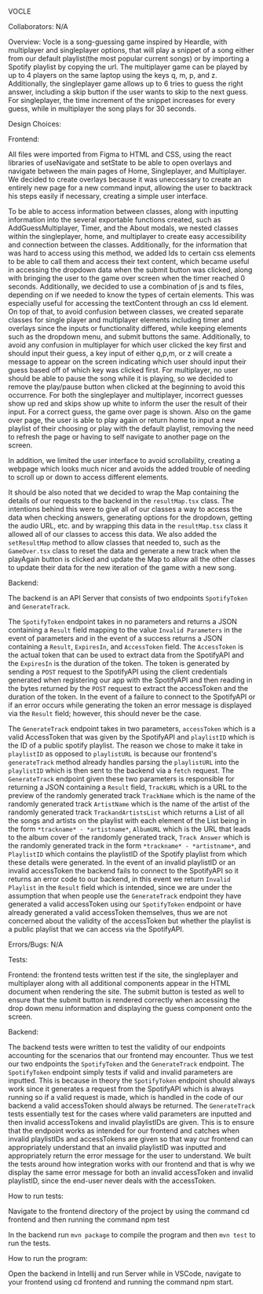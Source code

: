 VOCLE

Collaborators: N/A

Overview: Vocle is a song-guessing game inspired by Heardle, with multiplayer and singleplayer options, that will play a snippet of a song either from our default playlist(the most popular current songs) or by importing a Spotify playlist by copying the url. The multiplayer game can be played by up to 4 players on the same laptop using the keys q, m, p, and z. Additionally, the singleplayer game allows up to 6 tries to guess the right answer, including a skip button if the user wants to skip to the next guess. For singleplayer, the time increment of the snippet increases for every guess, while in multiplayer the song plays for 30 seconds. 

Design Choices:

Frontend:

All files were imported from Figma to HTML and CSS, using the react libraries of useNavigate and setState to be able to open overlays and navigate between the main pages of Home, Singleplayer, and Multiplayer. We decided to create overlays because it was uneccessary to create an entirely new page for a new command input, allowing the user to backtrack his steps easily if necessary, creating a simple user interface. 

To be able to access information between classes, along with inputting information into the several exportable functions created, such as AddGuessMultiplayer, Timer, and the About modals, we nested classes within the singleplayer, home, and multiplayer to create easy accessibility and connection between the classes. Additionally, for the information that was hard to access using this method, we added Ids to certain css elements to be able to call them and access their text content, which became useful in accessing the dropdown data when the submit button was clicked, along with bringing the user to the game over screen when the timer reached 0 seconds. Additionally, we decided to use a combination of js and ts files, depending on if we needed to know the types of certain elements. This was especially useful for accessing the textContent through an css Id element. On top of that, to avoid confusion between classes, we created separate classes for single player and multiplayer elements including timer and overlays since the inputs or functionality differed, while keeping elements such as the dropdown menu, and submit buttons the same. Additionally, to avoid any confusion in multiplayer for which user clicked the key first and should input their guess, a key input of either q,p,m, or z will create a message to appear on the screen indicating which user should input their guess based off of which key was clicked first. For multiplayer, no user should be able to pause the song while it is playing, so we decided to remove the play/pause button when clicked at the beginning to avoid this occurrence. For both the singleplayer and multiplayer, incorrect guesses show up red and skips show up white to inform the user the result of their input. For a correct guess, the game over page is shown. Also on the game over page, the user is able to play again or return home to input a new playlist of their choosing or play with the default playlist, removing the need to refresh the page or having to self navigate to another page on the screen. 

In addition, we limited the user interface to avoid scrollability, creating a webpage which looks much nicer and avoids the added trouble of needing to scroll up or down to access different elements.

It should be also noted that we decided to wrap the Map containing the details of our requests to the backend in the `resultMap.tsx` class. The intentions behind this were to give all of our classes a way to access the data when checking answers, generating options for the dropdown, getting the audio URL, etc. and by wrapping this data in the `resultMap.tsx` class it allowed all of our classes to access this data. We also added the `setResultMap` method to allow classes that needed to, such as the `GameOver.tsx` class to reset the data and generate a new track when the playAgain button is clicked and update the Map to allow all the other classes to update their data for the new iteration of the game with a new song. 

Backend:

The backend is an API Server that consists of two endpoints `SpotifyToken` and `GenerateTrack`. 

The `SpotifyToken` endpoint takes in no parameters and returns a JSON containing a `Result` field mapping to the value `Invalid Parameters` in the event of parameters and in the event of a success returns a JSON containing a `Result`, `ExpiresIn`, and `AccessToken` field. The `AccessToken` is the actual token that can be used to extract data from the SpotifyAPI and the `ExpiresIn` is the duration of the token. The token is generated by sending a `POST` request to the SpotifyAPI using the client credentials generated when registering our app with the SpotifyAPI and then reading in the bytes returned by the `POST` request to extract the accessToken and the duration of the token. In the event of a failure to connect to the SpotifyAPI or if an error occurs while generating the token an error message is displayed via the `Result` field; however, this should never be the case.

The `GenerateTrack` endpoint takes in two parameters, `accessToken` which is a valid AccessToken that was given by the SpotifyAPI and `playlistID` which is the ID of a public spotify playlist. The reason we chose to make it take in `playlistID` as opposed to `playlistURL` is because our frontend's `generateTrack` method already handles parsing the `playlistURL` into the `playlistID` which is then sent to the backend via a `fetch` request. The `GenerateTrack` endpoint given these two parameters is responsible for returning a JSON containing a `Result` field, `TrackURL` which is a URL to the preview of the randomly generated track `TrackName` which is the name of the randomly generated track `ArtistName` which is the name of the artist of the randomly generated track `TrackandArtistsList` which returns a List of all the songs and artists on the playlist with each element of the List being in the form `*trackname* - *artistname*`, `AlbumURL` which is the URL that leads to the album cover of the randomly generated track, `Track Answer` which is the randomly generated track in the form `*trackname* - *artistname*`, and `PlaylistID` which contains the playlistID of the Spotify playlist from which these details were generated. In the event of an invalid playlistID or an invalid accessToken the backend fails to connect to the SpotifyAPI so it returns an error code to our backend, in this event we return `Invalid Playlist` in the `Result` field which is intended, since we are under the assumption that when people use the `GenerateTrack` endpoint they have generated a valid accessToken using our `SpotifyToken` endpoint or have already generated a valid accessToken themselves, thus we are not concerned about the validity of the accessToken but whether the playlist is a public playlist that we can access via the SpotifyAPI. 

Errors/Bugs: N/A


Tests:

Frontend: the frontend tests written test if the site, the singleplayer and multiplayer along with all additional components appear in the HTML document when rendering the site. The submit button is tested as well to ensure that the submit button is rendered correctly when accessing the drop down menu information and displaying the guess component onto the screen.

Backend:

The backend tests were written to test the validity of our endpoints accounting for the scenarios that our frontend may encounter. Thus we test our two endpoints the `SpotifyToken` and the `GenerateTrack` endpoint. The `SpotifyToken` endpoint simply tests if valid and invalid parameters are inputted. This is because in theory the `SpotifyToken` endpoint should always work since it generates a request from the SpotifyAPI which is always running so if a valid request is made, which is handled in the code of our backend a valid accessToken should always be returned. The `GenerateTrack` tests essentially test for the cases where valid parameters are inputted and then invalid accessTokens and invalid playlistIDs are given. This is to ensure that the endpoint works as intended for our frontend and catches when invalid playlistIDs and accessTokens are given so that way our frontend can appropriately understand that an invalid playlistID was inputted and appropriately return the error message for the user to understand. We built the tests around how integration works with our frontend and that is why we display the same error message for both an invalid accessToken and invalid playlistID, since the end-user never deals with the accessToken. 

How to run tests:

Navigate to the frontend directory of the project by using the command cd frontend and then running the command npm test

In the backend run `mvn package` to compile the program and then `mvn test` to run the tests. 

How to run the program:

Open the backend in Intellij and run Server while in VSCode, navigate to your frontend using cd frontend and running the command npm start. 


